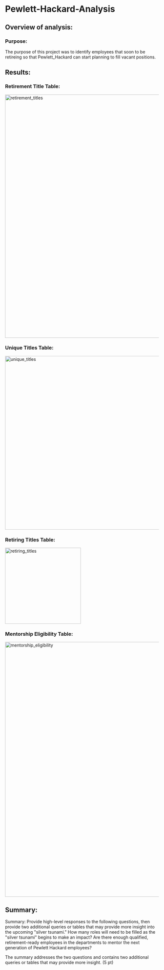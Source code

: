 # Pewlett-Hackard-Analysis

## Overview of analysis:

### Purpose:
The purpose of this project was to identify employees that soon to be retireing so that Pewlett_Hackard can start planning to fill vacant positions. 

## Results:
### Retirement Title Table:

<img width="793" alt="retirement_titles" src="https://user-images.githubusercontent.com/82424250/121816637-5d4a7280-cc42-11eb-817c-6bf7156815ff.png">

### Unique Titles Table:

<img width="566" alt="unique_titles" src="https://user-images.githubusercontent.com/82424250/121816644-68050780-cc42-11eb-9621-036c401588ef.png">

### Retiring Titles Table:

<img width="248" alt="retiring_titles" src="https://user-images.githubusercontent.com/82424250/121816652-72270600-cc42-11eb-95a0-70c76c049996.png">

### Mentorship Eligibility Table:

<img width="831" alt="mentorship_eligibility" src="https://user-images.githubusercontent.com/82424250/121816660-810db880-cc42-11eb-8345-7ffd21c3a807.png">


## Summary:

Summary: Provide high-level responses to the following questions, then provide two additional queries or tables that may provide more insight into the upcoming "silver tsunami."
How many roles will need to be filled as the "silver tsunami" begins to make an impact?
Are there enough qualified, retirement-ready employees in the departments to mentor the next generation of Pewlett Hackard employees?


The summary addresses the two questions and contains two additional queries or tables that may provide more insight. (5 pt)
